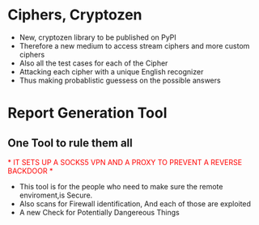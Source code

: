 # Ciphers, Cryptozen
* New, cryptozen library to be published on PyPI
* Therefore a new medium to access stream ciphers and more custom ciphers
* Also all the test cases for each of the Cipher
* Attacking each cipher with a unique English recognizer
* Thus making probablistic guessess on the possible answers
# Report Generation Tool
## One Tool to rule them all
<span style="color:red;"> * IT SETS UP A SOCKS5 VPN AND A PROXY TO PREVENT A REVERSE BACKDOOR * </span>
* This tool is for the people who need to make sure the remote enviroment,is Secure.
* Also scans for Firewall identification, And each of those are exploited
* A new Check for Potentially Dangereous Things
 
